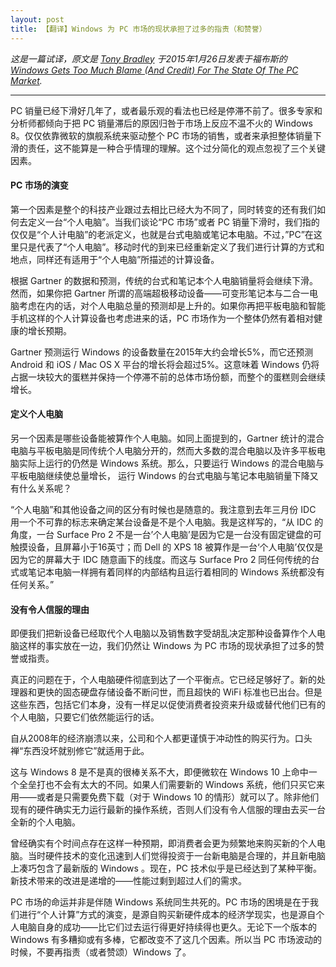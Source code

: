 ```yaml
---
layout: post
title: 【翻译】Windows 为 PC 市场的现状承担了过多的指责（和赞誉）
---
```



*这是一篇试译，原文是 [Tony Bradley](http://www.forbes.com/sites/tonybradley/) 于2015年1月26日发表于福布斯的 [Windows Gets Too Much Blame (And Credit) For The State Of The PC Market](http://www.forbes.com/sites/tonybradley/2015/01/26/windows-gets-too-much-blame-and-credit-for-the-state-of-the-pc-market/).*

***

PC 销量已经下滑好几年了，或者最乐观的看法也已经是停滞不前了。很多专家和分析师都倾向于把 PC 销量滞后的原因归咎于市场上反应不温不火的 Windows 8。仅仅依靠微软的旗舰系统来驱动整个 PC 市场的销售，或者来承担整体销量下滑的责任，这不能算是一种合乎情理的理解。这个过分简化的观点忽视了三个关键因素。

#### PC 市场的演变

第一个因素是整个的科技产业跟过去相比已经大为不同了，同时转变的还有我们如何去定义一台“个人电脑”。当我们谈论“PC 市场”或者 PC 销量下滑时，我们指的仅仅是“个人计电脑”的老派定义，也就是台式电脑或笔记本电脑。不过，”PC”在这里只是代表了“个人电脑”。移动时代的到来已经重新定义了我们进行计算的方式和地点，同样还有适用于“个人电脑”所描述的计算设备。

根据 Gartner 的数据和预测，传统的台式和笔记本个人电脑销量将会继续下滑。然而，如果你把 Gartner 所谓的高端超极移动设备——可变形笔记本与二合一电脑考虑在内的话，对个人电脑总量的预测却是上升的。如果你再把平板电脑和智能手机这样的个人计算设备也考虑进来的话，PC 市场作为一个整体仍然有着相对健康的增长预期。

Gartner 预测运行 Windows 的设备数量在2015年大约会增长5%，而它还预测 Android 和 iOS / Mac OS X 平台的增长将会超过5%。这意味着 Windows 仍将占据一块较大的蛋糕并保持一个停滞不前的总体市场份额，而整个的蛋糕则会继续增长。

#### 定义个人电脑

另一个因素是哪些设备能被算作个人电脑。如同上面提到的，Gartner 统计的混合电脑与平板电脑是同传统个人电脑分开的，然而大多数的混合电脑以及许多平板电脑实际上运行的仍然是 Windows 系统。那么，只要运行 Windows 的混合电脑与平板电脑继续使总量增长， 运行 Windows 的台式电脑与笔记本电脑销量下降又有什么关系呢？

“个人电脑”和其他设备之间的区分有时候也是随意的。我注意到去年三月份 IDC 用一个不可靠的标志来确定某台设备是不是个人电脑。我是这样写的，“从 IDC 的角度，一台 Surface Pro 2 不是一台’个人电脑’是因为它是一台没有固定键盘的可触摸设备，且屏幕小于16英寸；而 Dell 的 XPS 18 被算作是一台‘个人电脑’仅仅是因为它的屏幕大于 IDC 随意画下的线度。而这与 Surface Pro 2 同任何传统的台式或笔记本电脑一样拥有着同样的内部结构且运行着相同的 Windows 系统都没有任何关系。”

#### 没有令人信服的理由

即便我们把新设备已经取代个人电脑以及销售数字受胡乱决定那种设备算作个人电脑这样的事实放在一边，我们仍然让 Windows 为 PC 市场的现状承担了过多的赞誉或指责。

真正的问题在于，个人电脑硬件彻底到达了一个平衡点。它已经足够好了。新的处理器和更快的固态硬盘存储设备不断问世，而且超快的 WiFi 标准也已出台。但是这些东西，包括它们本身，没有一样足以促使消费者投资来升级或替代他们已有的个人电脑，只要它们依然能运行的话。

自从2008年的经济崩溃以来，公司和个人都更谨慎于冲动性的购买行为。口头禅“东西没坏就别修它”就适用于此。

这与 Windows 8 是不是真的很棒关系不大，即便微软在 Windows 10 上命中一个全垒打也不会有太大的不同。如果人们需要新的 Windows 系统，他们只买它来用——或者是只需要免费下载（对于 Windows 10 的情形）就可以了。除非他们现有的硬件确实无力运行最新的操作系统，否则人们没有令人信服的理由去买一台全新的个人电脑。

曾经确实有个时间点存在这样一种预期，即消费者会更为频繁地来购买新的个人电脑。当时硬件技术的变化迅速到人们觉得投资于一台新电脑是合理的，并且新电脑上凑巧包含了最新版的 Windows 。现在，PC 技术似乎是已经达到了某种平衡。新技术带来的改进是递增的——性能过剩到超过人们的需求。

PC 市场的命运并非是伴随 Windows 系统同生共死的。PC 市场的困境是在于我们进行“个人计算”方式的演变，是源自购买新硬件成本的经济学现实，也是源自个人电脑自身的成功——比它们过去运行得更好持续得也更久。无论下一个版本的 Windows 有多糟抑或有多棒，它都改变不了这几个因素。所以当 PC 市场波动的时候，不要再指责（或者赞颂）Windows 了。

